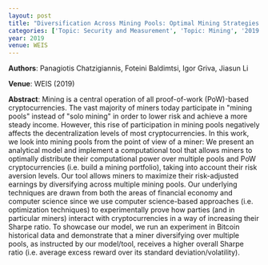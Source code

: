 ```yaml
---
layout: post
title: "Diversification Across Mining Pools: Optimal Mining Strategies under PoW"
categories: ['Topic: Security and Measurement', 'Topic: Mining', '2019', 'Venue: WEIS']
year: 2019
venue: WEIS
---
```

**Authors**: Panagiotis Chatzigiannis, Foteini Baldimtsi, Igor Griva, Jiasun Li

**Venue**: WEIS (2019)

**Abstract**: 
 Mining is a central operation of all proof-of-work (PoW)-based cryptocurrencies. The vast majority of miners today participate in "mining pools" instead of "solo mining" in order to lower risk and achieve a more steady income. However, this rise of participation in mining pools negatively affects the decentralization levels of most cryptocurrencies. In this work, we look into mining pools from the point of view of a miner: We present an analytical model and implement a computational tool that allows miners to optimally distribute their computational power over multiple pools and PoW cryptocurrencies (i.e. build a mining portfolio), taking into account their risk aversion levels. Our tool allows miners to maximize their risk-adjusted earnings by diversifying across multiple mining pools. Our underlying techniques are drawn from both the areas of financial economy and computer science since we use computer science-based approaches (i.e. optimization techniques) to experimentally prove how parties (and in particular miners) interact with cryptocurrencies in a way of increasing their Sharpe ratio. To showcase our model, we run an experiment in Bitcoin historical data and demonstrate that a miner diversifying over multiple pools, as instructed by our model/tool, receives a higher overall Sharpe ratio (i.e. average excess reward over its standard deviation/volatility).
